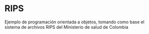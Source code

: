 # RIPS
Ejemplo de programación orientada a objetos, tomando como base el sistema de archivos RIPS del Ministerio de salud de Colombia
